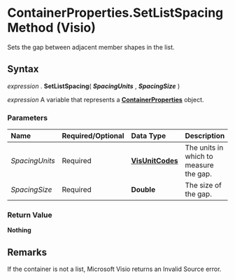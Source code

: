 
# ContainerProperties.SetListSpacing Method (Visio)

Sets the gap between adjacent member shapes in the list.


## Syntax

 _expression_ . **SetListSpacing**( **_SpacingUnits_** , **_SpacingSize_** )

 _expression_ A variable that represents a **[ContainerProperties](b94f758f-58f7-f1ef-c03b-761e26c11017.md)** object.


### Parameters



|**Name**|**Required/Optional**|**Data Type**|**Description**|
|:-----|:-----|:-----|:-----|
| _SpacingUnits_|Required| **[VisUnitCodes](fce91c1b-d5c2-6522-2446-0b8f6cacbc84.md)**|The units in which to measure the gap.|
| _SpacingSize_|Required| **Double**|The size of the gap.|

### Return Value

 **Nothing**


## Remarks

If the container is not a list, Microsoft Visio returns an Invalid Source error.

